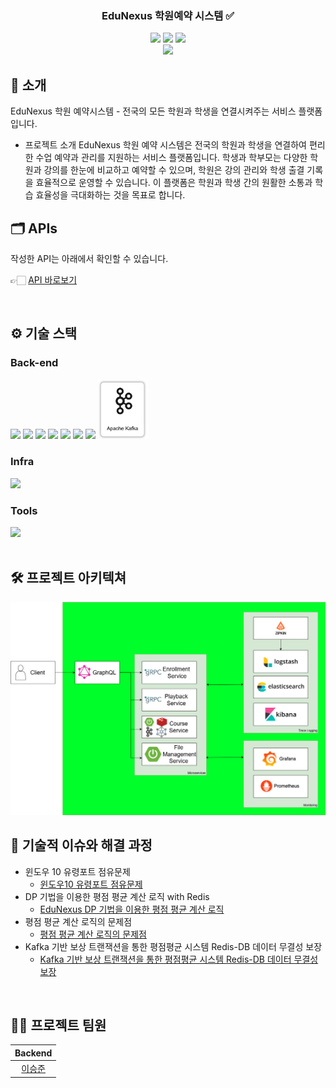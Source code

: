 <div align="center">

<!-- logo -->

### EduNexus 학원예약 시스템 ✅

[<img src="https://img.shields.io/badge/-readme.md-important?style=flat&logo=google-chrome&logoColor=white" />]() [<img src="https://img.shields.io/badge/-tech blog-blue?style=flat&logo=google-chrome&logoColor=white" />]() [<img src="https://img.shields.io/badge/release-v0.1.0-yellow?style=flat&logo=google-chrome&logoColor=white" />]() 
<br/> [<img src="https://img.shields.io/badge/프로젝트 기간-2024.12.3~-green?style=flat&logo=&logoColor=white" />]()

</div> 

## 📝 소개
EduNexus 학원 예약시스템 - 전국의 모든 학원과 학생을 연결시켜주는 서비스 플랫폼입니다.

- 프로젝트 소개
EduNexus 학원 예약 시스템은 전국의 학원과 학생을 연결하여 편리한 수업 예약과 관리를 지원하는 서비스 플랫폼입니다. 학생과 학부모는 다양한 학원과 강의를 한눈에 비교하고 예약할 수 있으며, 학원은 강의 관리와 학생 출결 기록을 효율적으로 운영할 수 있습니다. 이 플랫폼은 학원과 학생 간의 원활한 소통과 학습 효율성을 극대화하는 것을 목표로 합니다.

## 🗂️ APIs
작성한 API는 아래에서 확인할 수 있습니다.

👉🏻 [API 바로보기](/backend/APIs.md)


<br />

## ⚙ 기술 스택

### Back-end
<div>
<img src="https://github.com/yewon-Noh/readme-template/blob/main/skills/Java.png?raw=true" width="80">
<img src="https://github.com/yewon-Noh/readme-template/blob/main/skills/SpringBoot.png?raw=true" width="80">
<img src="https://github.com/yewon-Noh/readme-template/blob/main/skills/Qeurydsl.png?raw=true" width="80">
<img src="https://github.com/yewon-Noh/readme-template/blob/main/skills/SpringDataJPA.png?raw=true" width="80">
<img src="https://github.com/yewon-Noh/readme-template/blob/main/skills/Mysql.png?raw=true" width="80">
<img src="https://github.com/yewon-Noh/readme-template/blob/main/skills/Redis.png?raw=true" width="80">
<img src="https://github.com/yewon-Noh/readme-template/blob/main/skills/Swagger.png?raw=true" width="80">
<img src="https://github.com/zbnerd/edunexus/blob/master/docs/skill/kafka.png?raw=true" width="80">
</div>

### Infra
<div>
<img src="https://github.com/yewon-Noh/readme-template/blob/main/skills/Docker.png?raw=true" width="80">
</div>

### Tools
<div>
<img src="https://github.com/yewon-Noh/readme-template/blob/main/skills/Github.png?raw=true" width="80">
</div>

<br />

## 🛠️ 프로젝트 아키텍쳐
<img src="https://github.com/zbnerd/edunexus/blob/master/docs/project_architecture.png">



<br />

## 🤔 기술적 이슈와 해결 과정
- 윈도우 10 유령포트 점유문제
  - [윈도우10 유령포트 점유문제](https://velog.io/@mps86/%EC%9C%88%EB%8F%84%EC%9A%B0-10-%EC%9C%A0%EB%A0%B9%ED%8F%AC%ED%8A%B8-%EC%A0%90%EC%9C%A0-%EB%AC%B8%EC%A0%9C)
- DP 기법을 이용한 평점 평균 계산 로직 with Redis
  - [EduNexus DP 기법을 이용한 평점 평균 계산 로직](https://velog.io/@mps86/EduNexus-DP-%EA%B8%B0%EB%B2%95%EC%9D%84-%EC%9D%B4%EC%9A%A9%ED%95%9C-Course-%ED%8F%89%EA%B7%A0-%ED%8F%89%EC%A0%90-%EA%B3%84%EC%82%B0-%EB%A1%9C%EC%A7%81)
- 평점 평균 계산 로직의 문제점
  - [평점 평균 계산 로직의 문제점](https://velog.io/@mps86/CourseRating-%ED%98%84-%EC%8B%9C%EC%8A%A4%ED%85%9C%EC%9D%98-%EB%AC%B8%EC%A0%9C%EC%A0%90)
- Kafka 기반 보상 트랜잭션을 통한 평점평균 시스템 Redis-DB 데이터 무결성 보장
  - [Kafka 기반 보상 트랜잭션을 통한 평점평균 시스템 Redis-DB 데이터 무결성 보장](https://velog.io/@mps86/Kafka-%EA%B8%B0%EB%B0%98-%EB%B3%B4%EC%83%81-%ED%8A%B8%EB%9E%9C%EC%9E%AD%EC%85%98%EC%9D%84-%ED%86%B5%ED%95%9C-%ED%8F%89%EC%A0%90%ED%8F%89%EA%B7%A0-%EC%8B%9C%EC%8A%A4%ED%85%9C-Redis-DB-%EB%8D%B0%EC%9D%B4%ED%84%B0-%EB%AC%B4%EA%B2%B0%EC%84%B1-%EB%B3%B4%EC%9E%A5)
<br />

## 💁‍♂️ 프로젝트 팀원
|Backend|
|:---:|
|[이승준](https://github.com/zbnerd)|

